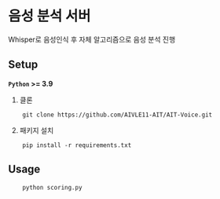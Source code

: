 # 음성 분석 서버
Whisper로 음성인식 후 자체 알고리즘으로 음성 분석 진행

## Setup
**`Python` >= 3.9**

1. 클론
```
    git clone https://github.com/AIVLE11-AIT/AIT-Voice.git
```

2. 패키지 설치
```
    pip install -r requirements.txt
```

## Usage
```
    python scoring.py
```
